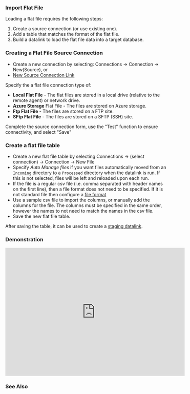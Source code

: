 ### Import Flat File

Loading a flat file requires the following steps:

1. Create a source connection (or use existing one).
2. Add a table that matches the format of the flat file.
3. Build a datalink to load the flat file data into a target database.

### Creating a Flat File Source Connection

* Create a new connection by selecting: Connections &rarr; Connection &rarr; New(Source), or
* [New Source Connection Link](route:/hub/{{HUBKEY}}/summary/connections/connection-new/Source)

Specify the a flat file connection type of:
* **Local Flat File** - The flat files are stored in a local drive (relative to the remote agent) or network drive.
* **Azure Storage** Flat File - The files are stored on Azure storage.
* **Ftp Flat File** - The files are stored on a FTP site.
* **SFtp Flat File** - The files are stored on a SFTP (SSH) site.

Complete the source connection form, use the "Test" function to ensure connectivity, and select "Save"

### Create a flat file table

* Create a new flat file table by selecting Connections &rarr; (select connection) &rarr; Connection &rarr; New File
* Specify *Auto Manage files* if you want files automatically moved from an `Incoming` directory to a `Processed` directory when the datalink is run.  If this is not selected, files will be left and reloaded upon each run.
* If the file is a regular csv file (i.e. comma separated with header names on the first line), then a file format does not need to be specified.  If it is not standard file then configure a [file format](reference/fileFormat.md)
* Use a sample csv file to import the columns, or manually add the columns for the file.  The columns must be specified in the same order, however the names to not need to match the names in the csv file.
* Save the new flat file table.

After saving the table, it can be used to create a [staging datalink](intro/datalink_staging.md).

### Demonstration

<iframe width="560" height="400" src="https://www.youtube.com/embed/v0pwKIQNpFk" frameborder="0" allow="autoplay; encrypted-media" allowfullscreen></iframe>

### See Also
